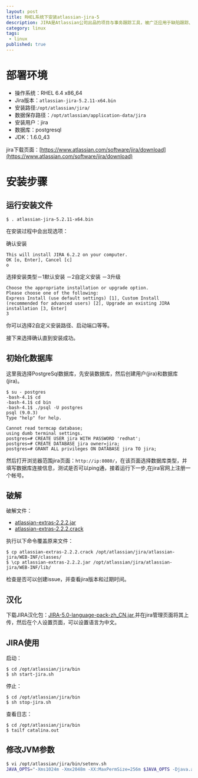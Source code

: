 ```yaml
---
layout: post
title: RHEL系统下安装atlassian-jira-5
description: JIRA是Atlassian公司出品的项目与事务跟踪工具，被广泛应用于缺陷跟踪、客户服务、需求收集、流程审批、任务跟踪、项目跟踪和敏捷管理等工作领域。
category: linux
tags: 
 - linux
published: true
---
```


# 部署环境

- 操作系统：RHEL 6.4 x86_64
- Jira版本：`atlassian-jira-5.2.11-x64.bin`
- 安装路径:`/opt/atlassian/jira/`
- 数据保存路径：`/opt/atlassian/application-data/jira`
- 安装用户：jira
- 数据库：postgresql
- JDK：1.6.0_43

jira下载页面：[https://www.atlassian.com/software/jira/download](https://www.atlassian.com/software/jira/download)

# 安装步骤

## 运行安装文件

```
$ . atlassian-jira-5.2.11-x64.bin
```

在安装过程中会出现选项：

确认安装

```
This will install JIRA 6.2.2 on your computer.
OK [o, Enter], Cancel [c]
o
```

选择安装类型－1默认安装 －2自定义安装 －3升级

```
Choose the appropriate installation or upgrade option.
Please choose one of the following:
Express Install (use default settings) [1], Custom Install (recommended for advanced users) [2], Upgrade an existing JIRA installation [3, Enter]
3
```
你可以选择2自定义安装路径、启动端口等等。

接下来选择确认直到安装成功。

## 初始化数据库

这里我选择PostgreSql数据库，先安装数据库，然后创建用户(jira)和数据库(jira)。

```
$ su - postgres
-bash-4.1$ cd
-bash-4.1$ cd bin
-bash-4.1$ ./psql -U postgres
psql (9.0.3)
Type "help" for help.

Cannot read termcap database;
using dumb terminal settings.
postgres=# CREATE USER jira WITH PASSWORD 'redhat';
postgres=# CREATE DATABASE jira owner=jira;
postgres=# GRANT ALL privileges ON DATABASE jira TO jira;
```

然后打开浏览器范围jira页面：`http://ip:8080/`，在该页面选择数据库类型，并填写数据库连接信息，测试是否可以ping通，接着运行下一步,在jira官网上注册一个帐号。

## 破解

破解文件：

- [atlassian-extras-2.2.2.jar](http://download.csdn.net/detail/royalapex/6710573)
- [atlassian-extras-2.2.2.crack](http://download.csdn.net/detail/royalapex/6710589)

执行以下命令覆盖原来文件：

```
$ cp atlassian-extras-2.2.2.crack /opt/atlassian/jira/atlassian-jira/WEB-INF/classes/
$ \cp atlassian-extras-2.2.2.jar /opt/atlassian/jira/atlassian-jira/WEB-INF/lib/
```

检查是否可以创建issue，并查看jira版本和过期时间。

## 汉化

下载JIRA汉化包：[JIRA-5.0-language-pack-zh_CN.jar](http://download.csdn.net/detail/royalapex/6711881),并在jira管理页面将其上传，然后在个人设置页面，可以设置语言为中文。

## JIRA使用

启动：

```
$ cd /opt/atlassian/jira/bin
$ sh start-jira.sh
```

停止：

```
$ cd /opt/atlassian/jira/bin
$ sh stop-jira.sh
```

查看日志：

```
$ cd /opt/atlassian/jira/bin
$ tailf catalina.out
```
## 修改JVM参数

```bash
$ vi /opt/atlassian/jira/bin/setenv.sh
JAVA_OPTS="-Xms1024m -Xmx2048m -XX:MaxPermSize=256m $JAVA_OPTS -Djava.awt.headless=true "
```
